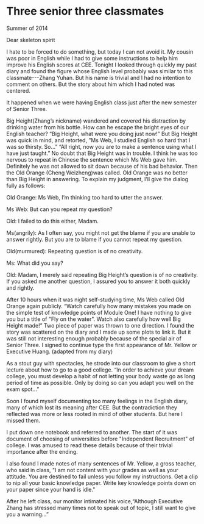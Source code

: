 # Three senior three classmates
Summer of 2014

Dear skeleton spirit

I hate to be forced to do something, but today I can not avoid it. My cousin was poor in English while I had to give some instructions to help him improve his English scores at CEE. Tonight I looked through quickly my past diary and found the figure whose English level probably was similar to this classmate---Zhang Yuhan. But his name is trivial and I had no intention to comment on others. But the story about him which I had noted was centered.

It happened when we were having English class just after the new semester of Senior Three.

Big Height(Zhang’s nickname) wandered and covered his distraction by drinking water from his bottle. How can he escape the bright eyes of our English teacher? “Big Height, what were you doing just now!” But Big Height was quick in mind, and retorted, ”Ms Web, I studied English so hard that I was so thirsty. So…” “All right, now you are to make a sentence using what I have just taught.” No doubt that Big Height was in trouble. I think he was too nervous to repeat in Chinese the sentence which Ms Web gave him. Definitely he was not allowed to sit down because of his bad behavior. Then the Old Orange (Cheng Weizheng)was called. Old Orange was no better than Big Height in answering. To explain my judgment, I’ll give the dialog fully as follows:

Old Orange: Ms Web, I’m thinking too hard to utter the answer.

Ms Web: But can you repeat my question?

Old: I failed to do this either, Madam.

Ms(angrily): As I often say, you might not get the blame if you are unable to answer rightly. But you are to blame if you cannot repeat my question.

Old(murmured): Repeating question is of no creativity.

Ms: What did you say? 

Old: Madam, I merely said repeating Big Height’s question is of no creativity. If you asked me another question, I assured you to answer it both quickly and rightly.

After 10 hours when it was night self-studying time, Ms Web called Old Orange again publicly. “Watch carefully how many mistakes you made on the simple test of knowledge points of Module One! I have nothing to give you but a title of "Fly on the water". Watch also carefully how well Big Height made!” Two piece of paper was thrown to one direction.
I found the story was scattered on the diary and I made up some plots to link it. But it was still not interesting enough probably because of the special air of Senior Three. I signed to continue type the first appearance of Mr. Yellow or Executive Huang. (adapted from my diary)

As a stout guy with spectacles, he strode into our classroom to give a short lecture about how to go to a good college. “In order to achieve your dream college, you must develop a habit of not letting your body waste go as long period of time as possible. Only by doing so can you adapt you well on the exam spot...”

Soon I found myself documenting too many feelings in the English diary, many of which lost its meaning after CEE. But the contradiction they reflected was more or less rooted in mind of other students. But here I missed them.

I put down one notebook and referred to another. The start of it was document of choosing of universities before "Independent Recruitment" of college. I was amused to read these details because of their trivial importance after the ending.

I also found I made notes of many sentences of Mr. Yellow, a gross teacher, who said in class, "I am not content with your grades as well as your attitude. You are destined to fail unless you follow my instructions. Get a clip to nip all your basic knowledge paper. Write key knowledge points down on your paper since your hand is idle."

After he left class, our monitor intimated his voice,“Although Executive Zhang has stressed many times not to speak out of topic, I still want to give you a warning…” 

